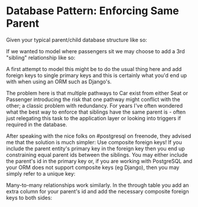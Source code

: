 Database Pattern: Enforcing Same Parent
=======================================

Given your typical parent/child database structure like so:

If we wanted to model where passengers sit we may choose to add a 3rd "sibling" relationship like so:

A first attempt to model this might be to do the usual thing here and add foreign keys to single primary keys
and this is certainly what you'd end up with when using an ORM such as Django's.

The problem here is that multiple pathways to Car exist from either Seat or Passenger introducing the risk that one
pathway might conflict with the other; a classic problem with redundancy.  For years I've often wondered what the
best way to enforce that siblings have the same parent is - often just relegating this task to the application
layer or looking into triggers if required in the database.

After speaking with the nice folks on #postgresql on freenode, they advised me that the solution is much simpler:
Use composite foreign keys!  If you include the parent entity's primary key in the foreign key then you end up
constraining equal parent ids between the siblings.  You may either include the parent's id in the primary key or,
if you are working with PostgreSQL and your ORM does not support composite keys (eg Django), then you may simply
refer to a unique key:

Many-to-many relationships work similarly.  In the through table you add an extra column for your parent's id
and add the necessary composite foreign keys to both sides:
